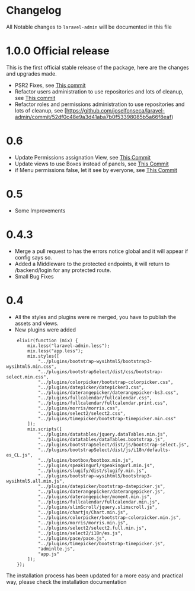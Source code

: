 # Changelog

All Notable changes to `laravel-admin` will be documented in this file

# 1.0.0 Official release

This is the first official stable release of the package, here are the changes and upgrades made.

- PSR2 Fixes, see [This commit](https://github.com/joselfonseca/laravel-admin/commit/e96eafc3b18e9f1b0ff48c6bde5770e9acba79f3)
- Refactor users administration to use repositories and lots of cleanup, see [This commit](https://github.com/joselfonseca/laravel-admin/commit/1d5c4b56561ce504e40b73b224fb206e494626a9)
- Refactor roles and permissions administration to use repositories and lots of cleanup, see [https://github.com/joselfonseca/laravel-admin/commit/52df0c48e9a3d41aba7b0f53398085b5a66f8eaf)


# 0.6

- Update Permissions assignation View, see [This Commit](https://github.com/joselfonseca/laravel-admin/commit/b6c4481c61bd43c187179db9316e7bc83f49c4f8)
- Update views to use Boxes instead of panels, see [This Commit](https://github.com/joselfonseca/laravel-admin/commit/23606198f145bda893f765407a86b96325e3efe6)
- if Menu permissions false, let it see by everyone, see [This Commit](https://github.com/joselfonseca/laravel-admin/commit/7266039ff19c971fe433a7af497f5d26e272dadd)

# 0.5

- Some Improvements

# 0.4.3

- Merge a pull request to has the errors notice global and it will appear if config says so.
- Added a Middleware to the protected endpoints, it will return to /backend/login for any protected route.
- Small Bug Fixes

# 0.4

- All the styles and plugins were re merged, you have to publish the assets and views.
- New plugins were added
```
    elixir(function (mix) {
        mix.less("laravel-admin.less");
        mix.less("app.less");
        mix.styles([
            "../plugins/bootstrap-wysihtml5/bootstrap3-wysihtml5.min.css",
            "../plugins/bootstrapSelect/dist/css/bootstrap-select.min.css",
            "../plugins/colorpicker/bootstrap-colorpicker.css",
            "../plugins/datepicker/datepicker3.css",
            "../plugins/daterangepicker/daterangepicker-bs3.css",
            "../plugins/fullcalendar/fullcalendar.css",
            "../plugins/fullcalendar/fullcalendar.print.css",
            "../plugins/morris/morris.css",
            "../plugins/select2/select2.css",
            "../plugins/timepicker/bootstrap-timepicker.min.css"
        ]);
        mix.scripts([
            "../plugins/datatables/jquery.dataTables.min.js",
            "../plugins/datatables/dataTables.bootstrap.js",
            "../plugins/bootstrapSelect/dist/js/bootstrap-select.js",
            "../plugins/bootstrapSelect/dist/js/i18n/defaults-es_CL.js",
            "../plugins/bootbox/bootbox.min.js",
            "../plugins/speakingurl/speakingurl.min.js",
            "../plugins/slugify/dist/slugify.min.js",
            "../plugins/bootstrap-wysihtml5/bootstrap3-wysihtml5.all.min.js",
            "../plugins/datepicker/bootstrap-datepicker.js",
            "../plugins/daterangepicker/daterangepicker.js",
            "../plugins/daterangepicker/moment.min.js",
            "../plugins/fullcalendar/fullcalendar.min.js",
            "../plugins/slimScroll/jquery.slimscroll.js",
            "../plugins/chartjs/Chart.min.js",
            "../plugins/colorpicker/bootstrap-colorpicker.min.js",
            "../plugins/morris/morris.min.js",
            "../plugins/select2/select2.full.min.js",
            "../plugins/select2/i18n/es.js",
            "../plugins/pace/pace.js",
            "../plugins/timepicker/bootstrap-timepicker.js",
            "adminlte.js",
            "app.js"
        ]);
    });
```

The installation process has been updated for a more easy and practical way, please check the installation documentation